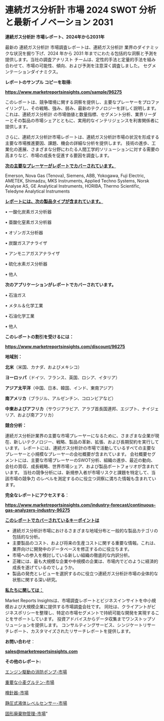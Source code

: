 # 連続ガス分析計 市場 2024 SWOT 分析と最新イノベーション 2031

<strong>連続ガス分析計 市場レポート、2024年から2031年</strong>

最新の 連続ガス分析計 市場調査レポートは、連続ガス分析計 業界のダイナミックな状況を掘り下げ、2024 年から 2031 年までにわたる包括的な洞察と予測を提供します。当社の調査アナリスト チームは、定性的手法と定量的手法を組み合わせて、市場の可能性、傾向、および予測を注意深く調査しました。 セグメンテーションダイナミクス。



<strong>レポートのサンプル コピーを取得:</strong> <a href=https://www.marketreportsinsights.com/sample/96275>

<strong><u>https://www.marketreportsinsights.com/sample/96275</u></strong></a>

このレポートは、競争環境に関する洞察を提供し、主要なプレーヤーをプロファイリングし、その戦略、強み、弱み、最新のテクノロジーを詳しく説明します。 これは、連続ガス分析計 の市場価値と数量指標、セグメント分析、業界リーダーとその製品の市場シェアとともに、実用的なインテリジェンスを利害関係者に提供します。

さらに、連続ガス分析計市場レポートは、連続ガス分析計市場の状況を形成する主要な市場推進要因、課題、機会の詳細な分析を提供します。 技術の進歩、工業化の進展、さまざまな分野にわたる人間工学的ソリューションに対する需要の高まりなど、市場の成長を促進する要因を調査します。



<strong><u>次の主要なプレーヤーがレポートでカバーされています。</u></strong>

Emerson, Nova Gas (Tenova), Siemens, ABB, Yokogawa, Fuji Electric, AMETEK, Shimadzu, MKS Instruments, Applied Techno Systems, Norsk Analyse AS, GE Analytical Instruments, HORIBA, Thermo Scientific, Teledyne Analytical Instruments



<strong><u><b>レポートには、次の製品タイプが含まれています。</b></u></strong>

• 一酸化炭素ガス分析器

• 亜酸化窒素ガス分析器

• オゾンガス分析器

• 炭酸ガスアナライザ

• アンモニアガスアナライザ

• 硫化水素ガス分析器

• 他人



<strong><b>次のアプリケーションがレポートでカバーされています。</b></strong>

• 石油ガス

• メタル＆化学工業

• 石油化学工業

• 他人



<strong><b>このレポートの割引を受けるには：</b></strong><a href=https://www.marketreportsinsights.com/discount/96275>

<strong><u>https://www.marketreportsinsights.com/discount/96275</u></strong></a>



<strong>地域別：</strong>



<strong>北米</strong>（米国、カナダ、およびメキシコ）



<strong>ヨーロッパ</strong>（ドイツ、フランス、英国、ロシア、イタリア）



<strong>アジア太平洋</strong>（中国、日本、韓国、インド、東南アジア）



<strong>南アメリカ</strong>（ブラジル、アルゼンチン、コロンビアなど）



<strong>中東およびアフリカ</strong>（サウジアラビア、アラブ首長国連邦、エジプト、ナイジェリア、および南アフリカ）



<strong>競合分析：</strong>

連続ガス分析計業界の主要な市場プレーヤーになるために、さまざまな企業が現在、新しいテクノロジー、戦略、製品の革新、拡張、および長期契約を実行しています。 レポートには、連続ガス分析計の市場で活動しているすべての主要なプレーヤーと小規模なプレーヤーの会社概要が含まれています。 会社概要セグメントには、主要な市場プレーヤーのSWOT分析、組織の進歩、最近の動向、会社の買収、成長戦略、世界市場シェア、および製品ポートフォリオが含まれています。 当社の競争分析には、新規参入者が市場リスクと課題を特定して、当該市場の競争力 のレベルを測定するのに役立つ洞察に満ちた情報も含まれています。



<strong>完全なレポートにアクセスする</strong>：

<a href=https://www.marketreportsinsights.com/industry-forecast/continuous-gas-analyzers-industry-96275>

<strong><u>https://www.marketreportsinsights.com/industry-forecast/continuous-gas-analyzers-industry-96275</u></strong></a>



<strong><u><b>このレポートでカバーされているキーポイントは</b></u></strong>
<ul>
  <li>連続ガス分析計市場におけるさまざまな地域分布と一般的な製品カテゴリの包括的な分析。</li>
  <li>主要製品のコスト、および将来の生産コストに関する重要な情報。これは、業界向けに開発中のデータベースを修正するのに役立ちます。</li>
  <li>市場への参入を検討している新しい組織の徹底的な内訳分析。</li>
  <li>正確には、最も大規模な企業や中規模の企業は、市場内でどのように経済的成長を遂げているのでしょうか。</li>
  <li>製品の発売とレビューを選択するのに役立つ連続ガス分析計市場の全体的な状態に関する深い研究。</li>
</ul>


<strong><u><b>私たちに関しては：</b></u></strong>

Market Reports Insightsは、市場調査レポートとビジネスインサイトを中小規模および大規模企業に提供する市場調査会社です。 同社は、クライアントがビジネスポリシーを整理し、特定の市場セグメントで持続可能な開発を実現することをサポートしています。 投資アドバイスからデータ収集までワンストップソリューションを提供します。 コンサルティングサービス、シンジケートリサーチレポート、カスタマイズされたリサーチレポートを提供します。



<strong><b>お問い合わせ</b></strong>：

<a href=mailto:sales@marketreportsinsights.com>

<strong><u>sales@marketreportsinsights.com</u></strong></a>



<strong>その他のレポート:</strong>

<a href=https://www.linkedin.com/pulse/エンジン駆動の消防ポンプ-市場-2023-swot-分析と成長率-2030-9rqtf/>エンジン駆動の消防ポンプ-市場</a>

<a href=https://www.linkedin.com/pulse/重要な小麦グルテン-市場-2023-総利益と主要ベンダー-2030-pr-news-hub-8xelf/>重要な小麦グルテン-市場</a>

<a href=https://www.linkedin.com/pulse/検針器-市場-2023-swot-分析と成長率-2030-analytics-achievers-24-analysis-8o5df/>検針器-市場</a>

<a href=https://www.linkedin.com/pulse/静圧式液体レベルセンサー-市場-2023-収益と成長ドライバー-2030-wttnf/>静圧式液体レベルセンサー-市場</a>

<a href=https://www.linkedin.com/pulse/固形廃棄物管理-市場-2023-最新の-cagr-および成長分析-2030-pr-news-hub-vbhef/>固形廃棄物管理-市場</a>"
